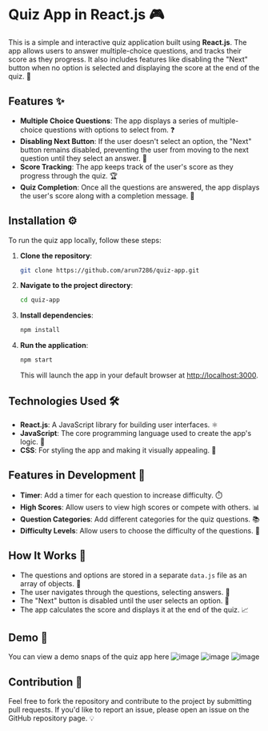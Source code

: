 # Quiz App in React.js 🎮

This is a simple and interactive quiz application built using **React.js**. The app allows users to answer multiple-choice questions, and tracks their score as they progress. It also includes features like disabling the "Next" button when no option is selected and displaying the score at the end of the quiz. 🎉

## Features ✨

- **Multiple Choice Questions**: The app displays a series of multiple-choice questions with options to select from. ❓
- **Disabling Next Button**: If the user doesn't select an option, the "Next" button remains disabled, preventing the user from moving to the next question until they select an answer. 🚫
- **Score Tracking**: The app keeps track of the user's score as they progress through the quiz. 🏆
- **Quiz Completion**: Once all the questions are answered, the app displays the user's score along with a completion message. 🎯


## Installation ⚙️

To run the quiz app locally, follow these steps:

1. **Clone the repository**:

   ```bash
   git clone https://github.com/arun7286/quiz-app.git
   ```

2. **Navigate to the project directory**:

   ```bash
   cd quiz-app
   ```

3. **Install dependencies**:

   ```bash
   npm install
   ```

4. **Run the application**:

   ```bash
   npm start
   ```

   This will launch the app in your default browser at [http://localhost:3000](http://localhost:3000).

## Technologies Used 🛠️

- **React.js**: A JavaScript library for building user interfaces. ⚛️
- **JavaScript**: The core programming language used to create the app's logic. 📜
- **CSS**: For styling the app and making it visually appealing. 🎨

## Features in Development 🔧

- **Timer**: Add a timer for each question to increase difficulty. ⏱️
- **High Scores**: Allow users to view high scores or compete with others. 📊
- **Question Categories**: Add different categories for the quiz questions. 📚
- **Difficulty Levels**: Allow users to choose the difficulty of the questions. 🎯

## How It Works 🧐

- The questions and options are stored in a separate `data.js` file as an array of objects. 📂
- The user navigates through the questions, selecting answers. 🔘
- The "Next" button is disabled until the user selects an option. 🚫
- The app calculates the score and displays it at the end of the quiz. 📈

## Demo 🎥
You can view a demo snaps of the quiz app here
![image](https://github.com/user-attachments/assets/ca1b0826-16c0-457b-94ca-cf6fa822051d)
![image](https://github.com/user-attachments/assets/938520f0-9b0b-47e2-900e-f852278c83b6)
![image](https://github.com/user-attachments/assets/e1d1042c-f954-4119-96aa-f77021570137)




## Contribution 🤝

Feel free to fork the repository and contribute to the project by submitting pull requests. If you'd like to report an issue, please open an issue on the GitHub repository page. 💡
